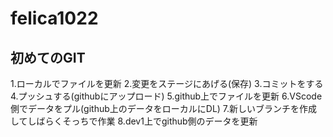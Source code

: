 # felica1022
## 初めてのGIT
1.ローカルでファイルを更新
2.変更をステージにあげる(保存)
3.コミットをする
4.プッシュする(githubにアップロード)
5.github上でファイルを更新
6.VScode側でデータをプル(github上のデータをローカルにDL)
7.新しいブランチを作成してしばらくそっちで作業
8.dev1上でgithub側のデータを更新
